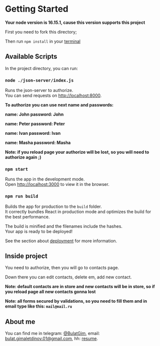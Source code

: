 # Getting Started 

**Your node version is 16.15.1, cause this version supports this project**

First you need to fork this directory;

Then run `npm install` in your [terminal](https://ru.wikipedia.org/wiki/%D0%9A%D0%BE%D0%BC%D0%BF%D1%8C%D1%8E%D1%82%D0%B5%D1%80%D0%BD%D1%8B%D0%B9_%D1%82%D0%B5%D1%80%D0%BC%D0%B8%D0%BD%D0%B0%D0%BB)

## Available Scripts

In the project directory, you can run:

### `node ./json-server/index.js`

Runs the json-server to authorize.\
You can send requests on [http://localhost:8000](http://localhost:8000).

**To authorize you can use next name and passwords:**

**name: John password: John**

**name: Peter password: Peter**

**name: Ivan password: Ivan**

**name: Masha password: Masha**

**Note: if you reload page your authorize will be lost, so you will need to authorize again ;)**

### `npm start`

Runs the app in the development mode.\
Open [http://localhost:3000](http://localhost:3000) to view it in the browser.

### `npm run build`

Builds the app for production to the `build` folder.\
It correctly bundles React in production mode and optimizes the build for the best performance.

The build is minified and the filenames include the hashes.\
Your app is ready to be deployed!

See the section about [deployment](https://facebook.github.io/create-react-app/docs/deployment) for more information.

## Inside project

You need to authorize, then you will go to contacts page.

Down there you can edit contacts, delete em, add new contact.

**Note: default contacts are in store and new contacts will be in store, so if you reload page all new contacts gonna lost**

**Note: all forms secured by validations, so you need to fill them and in email type like this: `mail@mail.ru`**

## About me

You can find me in telegram: [@BulatGim](@BulatGim), email: [bulat.gimaletdinov.01@gmail.com](bulat.gimaletdinov.01@gmail.com), hh: [resume](https://hh.ru/resume/ab204d51ff0af4d82c0039ed1f677578485634).
